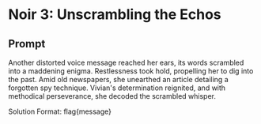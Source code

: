 # Noir 3: Unscrambling the Echos

## Prompt

Another distorted voice message reached her ears, its words scrambled into a maddening enigma. Restlessness took hold, propelling her to dig into the past. Amid old newspapers, she unearthed an article detailing a forgotten spy technique. Vivian's determination reignited, and with methodical perseverance, she decoded the scrambled whisper.

Solution Format: flag{message}
